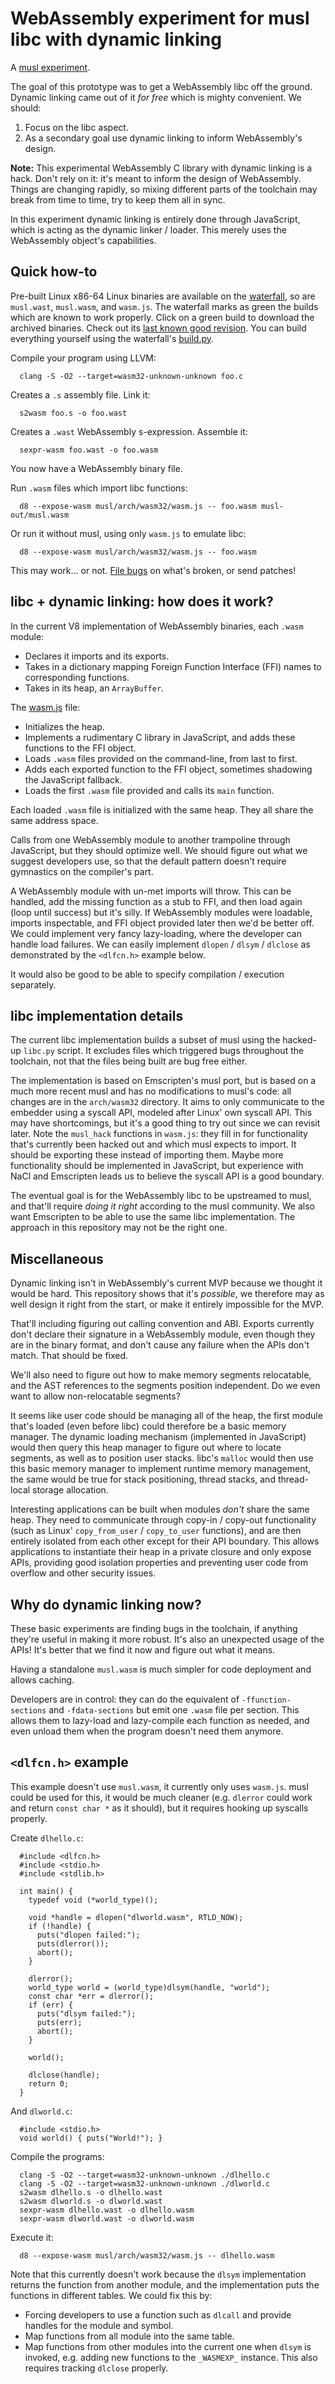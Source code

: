 # WebAssembly experiment for musl libc with dynamic linking

A [musl experiment][].

  [musl experiment]: https://github.com/WebAssembly/musl/blob/landing-branch/README.md

The goal of this prototype was to get a WebAssembly libc off the ground. Dynamic
linking came out of it *for free* which is mighty convenient. We should:

1. Focus on the libc aspect.
2. As a secondary goal use dynamic linking to inform WebAssembly's design.

**Note:** This experimental WebAssembly C library with dynamic linking is a
hack. Don't rely on it: it's meant to inform the design of WebAssembly. Things
are changing rapidly, so mixing different parts of the toolchain may break from
time to time, try to keep them all in sync.

In this experiment dynamic linking is entirely done through JavaScript, which is
acting as the dynamic linker / loader. This merely uses the WebAssembly object's
capabilities.

## Quick how-to

Pre-built Linux x86-64 Linux binaries are available on the [waterfall][], so are
`musl.wast`, `musl.wasm`, and `wasm.js`.  The waterfall marks as green the
builds which are known to work properly. Click on a green build to download the
archived binaries. Check out its [last known good revision][].  You can build
everything yourself using the waterfall's [build.py][].

  [waterfall]: https://wasm-stat.us
  [last known good revision]: https://storage.googleapis.com/wasm-llvm/builds/git/lkgr
  [build.py]: https://github.com/WebAssembly/waterfall/tree/master/src/build.py

Compile your program using LLVM:

```
  clang -S -O2 --target=wasm32-unknown-unknown foo.c
```

Creates a `.s` assembly file. Link it:

```
  s2wasm foo.s -o foo.wast
```

Creates a `.wast` WebAssembly s-expression. Assemble it:

```
  sexpr-wasm foo.wast -o foo.wasm
```

You now have a WebAssembly binary file.

Run `.wasm` files which import libc functions:

```
  d8 --expose-wasm musl/arch/wasm32/wasm.js -- foo.wasm musl-out/musl.wasm
```

Or run it without musl, using only `wasm.js` to emulate libc:

```
  d8 --expose-wasm musl/arch/wasm32/wasm.js -- foo.wasm
```

This may work... or not. [File bugs][] on what's broken, or send patches!

  [File bugs]: https://github.com/WebAssembly/musl/issues

## libc + dynamic linking: how does it work?

In the current V8 implementation of WebAssembly binaries, each `.wasm` module:

* Declares it imports and its exports.
* Takes in a dictionary mapping Foreign Function Interface (FFI) names to
  corresponding functions.
* Takes in its heap, an `ArrayBuffer`.

The [wasm.js][] file:

  [wasm.js]: https://github.com/WebAssembly/musl/blob/wasm-prototype-1/arch/wasm32/wasm.js

* Initializes the heap.
* Implements a rudimentary C library in JavaScript, and adds these functions to
  the FFI object.
* Loads `.wasm` files provided on the command-line, from last to first.
* Adds each exported function to the FFI object, sometimes shadowing the
  JavaScript fallback.
* Loads the first `.wasm` file provided and calls its `main` function.

Each loaded `.wasm` file is initialized with the same heap. They all share the
same address space.

Calls from one WebAssembly module to another trampoline through JavaScript, but
they should optimize well. We should figure out what we suggest developers use,
so that the default pattern doesn't require gymnastics on the compiler's part.

A WebAssembly module with un-met imports will throw. This can be handled, add
the missing function as a stub to FFI, and then load again (loop until success)
but it's silly. If WebAssembly modules were loadable, imports inspectable, and
FFI object provided later then we'd be better off. We could implement very fancy
lazy-loading, where the developer can handle load failures. We can easily
implement `dlopen` / `dlsym` / `dlclose` as demonstrated by the `<dlfcn.h>`
example below.

It would also be good to be able to specify compilation / execution separately.

## libc implementation details

The current libc implementation builds a subset of musl using the hacked-up
`libc.py` script. It excludes files which triggered bugs throughout the
toolchain, not that the files being built are bug free either.

The implementation is based on Emscripten's musl port, but is based on a much
more recent musl and has no modifications to musl's code: all changes are in the
`arch/wasm32` directory. It aims to only communicate to the embedder using a
syscall API, modeled after Linux' own syscall API. This may have shortcomings,
but it's a good thing to try out since we can revisit later. Note the
`musl_hack` functions in `wasm.js`: they fill in for functionality that's
currently been hacked out and which musl expects to import. It should be
exporting these instead of importing them. Maybe more functionality should be
implemented in JavaScript, but experience with NaCl and Emscripten leads us to
believe the syscall API is a good boundary.

The eventual goal is for the WebAssembly libc to be upstreamed to musl, and
that'll require *doing it right* according to the musl community. We also want
Emscripten to be able to use the same libc implementation. The approach in this
repository may not be the right one.

## Miscellaneous

Dynamic linking isn't in WebAssembly's current MVP because we thought it would
be hard. This repository shows that it's *possible*, we therefore may as well
design it right from the start, or make it entirely impossible for the MVP.

That'll including figuring out calling convention and ABI. Exports currently
don't declare their signature in a WebAssembly module, even though they are in
the binary format, and don't cause any failure when the APIs don't match. That
should be fixed.

We'll also need to figure out how to make memory segments relocatable, and the
AST references to the segments position independent. Do we even want to allow
non-relocatable segments?

It seems like user code should be managing all of the heap, the first module
that's loaded (even before libc) could therefore be a basic memory manager. The
dynamic loading mechanism (implemented in JavaScript) would then query this heap
manager to figure out where to locate segments, as well as to position user
stacks. libc's `malloc` would then use this basic memory manager to implement
runtime memory management, the same would be true for stack positioning, thread
stacks, and thread-local storage allocation.

Interesting applications can be built when modules *don't* share the same
heap. They need to communicate through copy-in / copy-out functionality (such as
Linux' `copy_from_user` / `copy_to_user` functions), and are then entirely
isolated from each other except for their API boundary. This allows applications
to instantiate their heap in a private closure and only expose APIs, providing
good isolation properties and preventing user code from overflow and other
security issues.

## Why do dynamic linking now?

These basic experiments are finding bugs in the toolchain, if anything they're
useful in making it more robust. It's also an unexpected usage of the APIs! It's
better that we find it now and figure out what it means.

Having a standalone `musl.wasm` is much simpler for code deployment and allows
caching.

Developers are in control: they can do the equivalent of `-ffunction-sections`
and `-fdata-sections` but emit one `.wasm` file per section. This allows them to
lazy-load and lazy-compile each function as needed, and even unload them when
the program doesn't need them anymore.


## `<dlfcn.h>` example

This example doesn't use `musl.wasm`, it currently only uses `wasm.js`. musl
could be used for this, it would be much cleaner (e.g. `dlerror` could work and
return `const char *` as it should), but it requires hooking up syscalls
properly.

Create `dlhello.c`:

```
  #include <dlfcn.h>
  #include <stdio.h>
  #include <stdlib.h>

  int main() {
    typedef void (*world_type)();

    void *handle = dlopen("dlworld.wasm", RTLD_NOW);
    if (!handle) {
      puts("dlopen failed:");
      puts(dlerror());
      abort();
    }

    dlerror();
    world_type world = (world_type)dlsym(handle, "world");
    const char *err = dlerror();
    if (err) {
      puts("dlsym failed:");
      puts(err);
      abort();
    }

    world();

    dlclose(handle);
    return 0;
  }
```

And `dlworld.c`:

```
  #include <stdio.h>
  void world() { puts("World!"); }
```

Compile the programs:

```
  clang -S -O2 --target=wasm32-unknown-unknown ./dlhello.c
  clang -S -O2 --target=wasm32-unknown-unknown ./dlworld.c
  s2wasm dlhello.s -o dlhello.wast
  s2wasm dlworld.s -o dlworld.wast
  sexpr-wasm dlhello.wast -o dlhello.wasm
  sexpr-wasm dlworld.wast -o dlworld.wasm
```

Execute it:

```
  d8 --expose-wasm musl/arch/wasm32/wasm.js -- dlhello.wasm
```

Note that this currently doesn't work because the `dlsym` implementation returns
the function from another module, and the implementation puts the functions in
different tables. We could fix this by:

* Forcing developers to use a function such as `dlcall` and provide handles for
  the module and symbol.
* Map functions from all module into the same table.
* Map functions from other modules into the current one when `dlsym` is invoked,
  e.g. adding new functions to the `_WASMEXP_` instance. This also requires
  tracking `dlclose` properly.
